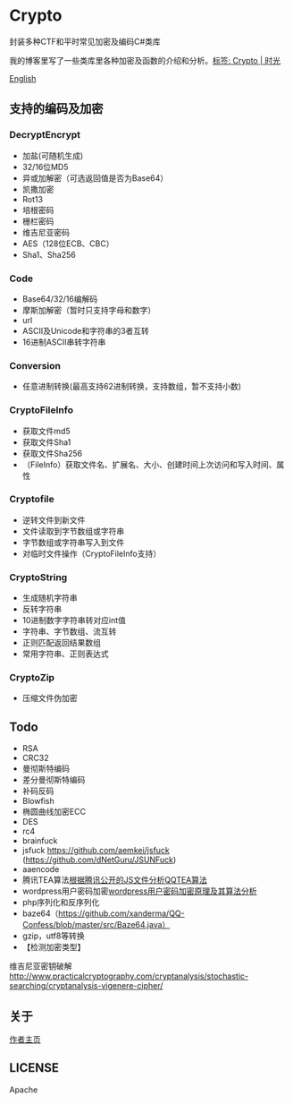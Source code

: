# Crypto
封装多种CTF和平时常见加密及编码C#类库

我的博客里写了一些类库里各种加密及函数的介绍和分析。[标签: Crypto | 时光](https://willv.cn/tags/Crypto/)

[English](https://github.com/WWILLV/Crypto/blob/master/README-en.md)

## 支持的编码及加密

### DecryptEncrypt
- 加盐(可随机生成)
- 32/16位MD5
- 异或加解密（可选返回值是否为Base64）
- 凯撒加密
- Rot13
- 培根密码
- 栅栏密码
- 维吉尼亚密码
- AES（128位ECB、CBC）
- Sha1、Sha256

### Code
- Base64/32/16编解码
- 摩斯加解密（暂时只支持字母和数字）
- url
- ASCII及Unicode和字符串的3者互转
- 16进制ASCII串转字符串

### Conversion
- 任意进制转换(最高支持62进制转换，支持数组，暂不支持小数)

### CryptoFileInfo
- 获取文件md5
- 获取文件Sha1
- 获取文件Sha256
- （FileInfo）获取文件名、扩展名、大小、创建时间上次访问和写入时间、属性

### Cryptofile
- 逆转文件到新文件
- 文件读取到字节数组或字符串
- 字节数组或字符串写入到文件
- 对临时文件操作（CryptoFileInfo支持）

### CryptoString
- 生成随机字符串
- 反转字符串
- 10进制数字字符串转对应int值
- 字符串、字节数组、流互转
- 正则匹配返回结果数组
- 常用字符串、正则表达式

### CryptoZip
- 压缩文件伪加密


## Todo
- RSA
- CRC32
- 曼彻斯特编码
- 差分曼彻斯特编码
- 补码反码
- Blowfish
- 椭圆曲线加密ECC
- DES
- rc4
- brainfuck
- jsfuck https://github.com/aemkei/jsfuck (https://github.com/dNetGuru/JSUNFuck)
- aaencode
- 腾讯TEA算法[根据腾讯公开的JS文件分析QQTEA算法](http://blog.csdn.net/gsls200808/article/details/70837455)
- wordpress用户密码加密[wordpress用户密码加密原理及其算法分析](https://blog.csdn.net/HK_JH/article/details/27368279)
- php序列化和反序列化
- baze64（https://github.com/xanderma/QQ-Confess/blob/master/src/Baze64.java）
- gzip，utf8等转换 
- 【检测加密类型】

维吉尼亚密钥破解  http://www.practicalcryptography.com/cryptanalysis/stochastic-searching/cryptanalysis-vigenere-cipher/ 

## 关于
[作者主页](https://willv.cn)


## LICENSE
Apache